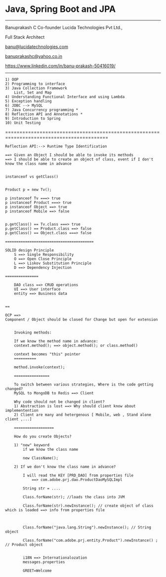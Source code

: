 # Java, Spring Boot and JPA

-------

Banuprakash C
Co-founder Lucida Technologies Pvt Ltd.,

Full Stack Architect

banu@lucidatechnologies.com

banuprakashc@yahoo.co.in

https://www.linkedin.com/in/banu-prakash-50416019/

---------------------------------------------------
	
	1) OOP
	2) Programming to interface
	3) Java Collection Framework
		List, Set and Map
	4) Understanding Functional Interface and using Lambda
	5) Exception handling
	6) JDBC --> MySQL
	7) Java Concurrency programming *
	8) Reflection API and Annotations *
	9) Introduction to Spring
	10) Unit Testing
==========================================================================================



	Reflection API:--> Runtime Type Identification

	==> Given an Object I should be able to invoke its methods
	==> I should be able to create an object of class, event if I don't know the class name in advance


	instanceof vs getClass()


	Product p = new Tv();

	p instanceof Tv ===> true
	p instanceof Product ===> true
	p instanceof Object ==> true
	p instanceof Mobile ==> false


	p.getClass() == Tv.class ===> true
	p.getClass() == Product.class ==> false
	p.getClass() == Object.class ===> false

	========================================

	SOLID design Principle
		S ==> Single Responsibility
		O ==> Open Close Principle
		L ==> Liskov Substitution Principle
		D ==> Dependency Injection

	===============

		DAO class ==> CRUD operations
		UI ==> User interface
		entity ==> Business data


	==

	OCP ==>
	Component / Object should be closed for Change but open for extension


		Invoking methods:

		If we know the method name in advance:
		context.method(); ==> object.method(); or class.method()

		context becomes "this" pointer
		==========

		method.invoke(context);

		================

		To switch between various strategies, Where is the code getting changed?
		MySQL to MongoDB to Redis ==> Client

		Why code should not be changed in client?
		1) Abstraction is lost ==> Why should client know about implementention
		2) Client are many and hetergenous [ Mobile, web , Stand alone client ,...]

		==================

		How do you create Objects?

		1) "new" keyword
			if we know the class name

			new ClassName();

		2) If we don't know the class name in advance?

			I will read the KEY [PRD_DAO] from properties file
				==> com.adobe.prj.dao.ProductDaoMySQLImpl

			String str = ....

			Class.forName(str); //loads the class into JVM

			Class.forName(str).newInstance(); // create object of class which is loaded ==> info from properties file



			Class.forName("java.lang.String").newInstance(); // String object

			Class.forName("com.adobe.prj.entity.Product").newInstance() ; // Product object


			i18N ==> Internationalozation
			messages.properties

			GREET=Welcome 

